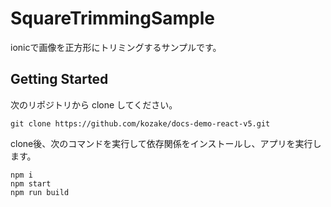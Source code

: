 # SquareTrimmingSample
ionicで画像を正方形にトリミングするサンプルです。  
## Getting Started  
次のリポジトリから clone してください。  
```
git clone https://github.com/kozake/docs-demo-react-v5.git
```
clone後、次のコマンドを実行して依存関係をインストールし、アプリを実行します。  
```
npm i
npm start
npm run build
```

